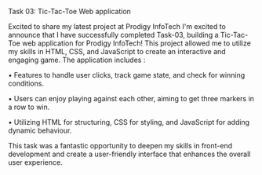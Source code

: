 Task 03: Tic-Tac-Toe Web application

Excited to share my latest project at Prodigy InfoTech
I'm excited to announce that I have successfully completed Task-03, building a Tic-Tac-Toe web application for Prodigy InfoTech!
This project allowed me to utilize my skills in HTML, CSS, and JavaScript to create an interactive and engaging game. 
The application includes : 

• Features to handle user clicks, track game state, and check for winning conditions.

• Users can enjoy playing against each other, aiming to get three markers in a row to win.

• Utilizing HTML for structuring, CSS for styling, and JavaScript for adding dynamic behaviour.

This task was a fantastic opportunity to deepen my skills in front-end development and create a user-friendly interface that enhances the overall user experience.
